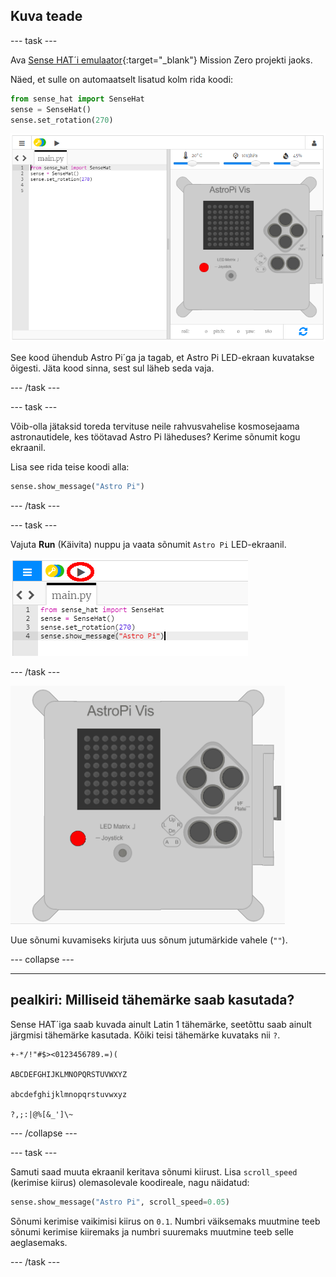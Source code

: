 ## Kuva teade

\--- task \---

Ava [Sense HAT´i emulaator](https://trinket.io/mission-zero){:target="_blank"} Mission Zero projekti jaoks.

Näed, et sulle on automaatselt lisatud kolm rida koodi:

```python
from sense_hat import SenseHat
sense = SenseHat()
sense.set_rotation(270)
```

![sense hat´i emulaator](images/sense-hat-emulator2.png)

See kood ühendub Astro Pi´ga ja tagab, et Astro Pi LED-ekraan kuvatakse õigesti. Jäta kood sinna, sest sul läheb seda vaja.

\--- /task \---

\--- task \---

Võib-olla jätaksid toreda tervituse neile rahvusvahelise kosmosejaama astronautidele, kes töötavad Astro Pi läheduses? Kerime sõnumit kogu ekraanil.

Lisa see rida teise koodi alla:

```python
sense.show_message("Astro Pi")
```

\--- /task \---

\--- task \---

Vajuta **Run** (Käivita) nuppu ja vaata sõnumit `Astro Pi` LED-ekraanil.

![näita sõnumi koodi klõpsa käivita](images/show-message-code-annotated.PNG)

\--- /task \---

![Keriv sõnum](images/scroll-message.gif)

Uue sõnumi kuvamiseks kirjuta uus sõnum jutumärkide vahele (`""`).

\--- collapse \---

* * *

## pealkiri: Milliseid tähemärke saab kasutada?

Sense HAT´iga saab kuvada ainult Latin 1 tähemärke, seetõttu saab ainult järgmisi tähemärke kasutada. Kõiki teisi tähemärke kuvataks nii `?`.

    +-*/!"#$><0123456789.=)(
    
    ABCDEFGHIJKLMNOPQRSTUVWXYZ
    
    abcdefghijklmnopqrstuvwxyz
    
    ?,;:|@%[&_']\~
    

\--- /collapse \---

\--- task \---

Samuti saad muuta ekraanil keritava sõnumi kiirust. Lisa `scroll_speed` (kerimise kiirus) olemasolevale koodireale, nagu näidatud:

```python
sense.show_message("Astro Pi", scroll_speed=0.05)
```

Sõnumi kerimise vaikimisi kiirus on `0.1`. Numbri väiksemaks muutmine teeb sõnumi kerimise kiiremaks ja numbri suuremaks muutmine teeb selle aeglasemaks.

\--- /task \---